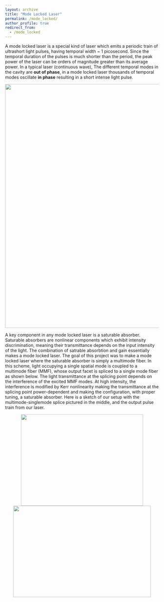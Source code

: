 ```yaml
---
layout: archive
title: "Mode Locked Laser"
permalink: /mode_locked/
author_profile: true
redirect_from:
  - /mode_locked
--- 
```

A mode locked laser is a special kind of laser which emits a periodic train of ultrashort light pulses, having temporal width ~ 1 picosecond. Since the temporal duration of the pulses is much shorter than the period, the peak power of the laser can be orders of magnitude greater than its average power. In a typical laser (continuous wave), The different temporal modes in the cavity are **out of phase**, in a mode locked laser thousands of temporal modes oscillate **in phase** resulting in a short intense light pulse. 
 
<p align="center"> 
  <img src='/images/Modelocking.gif' width="800">
</p>
A key component in any mode locked laser is a saturable absorber. Saturable absorbers are nonlinear components which exhibit intensity discrimination, meaning their transmittance depends on the input intensity of the light. The combination of satrable absorbtion and gain essentially makes a mode locked laser. The goal of this project was to make a mode locked laser where the saturable absorber is simply a multimode fiber. In this scheme, light occupying a single spatial mode is coupled to a multimode fiber (MMF), whose output facet is spliced to a single mode fiber as shown below. The light transmittance at the splicing point depends on the interference of the excited MMF modes. At high intensity, the interference is modified by Kerr nonlinearity making the transmittance at the splicing point power-dependent and making the configuration, with proper tuning, a saturable absorber. Here is a sketch of our setup with the multimode-singlemode splice pictured in the middle, and the output pulse train from our laser.
<p align="center">
  <img src='/images/Setup.png' width="400" height="300">   <img src='/images/mode_locked_results.png' width="450" height="300">
</p>
